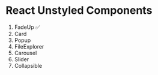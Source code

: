 # React Unstyled Components

1. FadeUp ✅
2. Card
3. Popup
4. FileExplorer
5. Carousel
6. Slider
7. Collapsible
